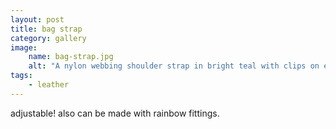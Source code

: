 ```yaml
---
layout: post
title: bag strap
category: gallery
image: 
    name: bag-strap.jpg
    alt: "A nylon webbing shoulder strap in bright teal with clips on each end."
tags:
    - leather
---
```


adjustable! also can be made with rainbow fittings.